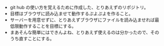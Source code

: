 - git hub の使い方を覚えるために作成した、とりあえずのリポジトリ。
- 目標はブラウザに読み込ませて動作するぷよぷよを作ること。
- サーバーを用意せずに、とりあえずブラウザにファイルを読み込ませれば最低限動作することを目標にする。
- まあそんな簡単にはできんよね、とりあえず使えるのは分かったので、そのうち直すことにする。
